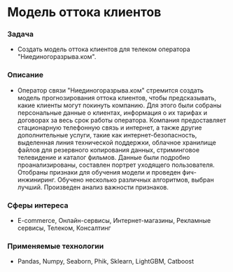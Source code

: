 # Модель оттока клиентов

### Задача  
- Создать модель оттока клиентов для телеком оператора "Ниединогоразрыва.ком".

### Описание
- Оператор связи "Ниединогоразрыва.ком" стремится создать модель прогнозирования оттока клиентов, чтобы предсказывать, какие клиенты могут покинуть компанию. Для этого были собраны персональные данные о клиентах, информация о их тарифах и договорах за весь срок работы оператора. Компания предоставляет стационарную телефонную связь и интернет, а также другие дополнительные услуги, такие как интернет-безопасность, выделенная линия технической поддержки, облачное хранилище файлов для резервного копирования данных, стриминговое телевидение и каталог фильмов. Данные были подробно проанализированы, составлен портрет уходящего пользователя. Отобраны признаки для обучения модели и проведен фич-инжиниринг. Обучено несколько различных алгоритмов, выбран лучший. Произведен анализ важности признаков. 

### Сферы интереса
- E-commerce, Онлайн-сервисы, Интернет-магазины, Рекламные сервисы, Телеком, Консалтинг

### Применяемые технологии
- Pandas, Numpy, Seaborn, Phik, Sklearn, LightGBM, Catboost
